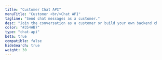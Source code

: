 ```yaml
---
title: "Customer Chat API"
menuTitle: "Customer <br/>Chat API"
tagline: "Send chat messages as a customer." 
desc: "Join the conversation as a customer or build your own backend chat client."
color: "#354AB7"
type: "chat-api"
beta: true
compatible: false
hideSearch: true
weight: 30
---
```

